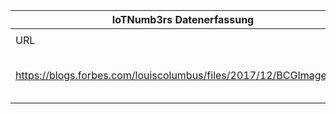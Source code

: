 |IoTNumb3rs Datenerfassung|||||||||||
| ---- | ---- | ---- | ---- | ---- | ---- | ---- | ---- | ---- | ---- | ---- |
||||||||||||
|URL|home_url|filename|device_class|device_count|market_class|market_volume|prognosis_year|publication_year|authorship_class|Dropbox folder|
|https://blogs.forbes.com/louiscolumbus/files/2017/12/BCGImage2.jpg|https://www.enterprise-cio.com/news/2018/jan/04/roundup-of-internet-of-things-forecasts-and-market-estimates-2018/|file2_BCGImage2.jpg||||||||marielledemuth/20181216-1800|
